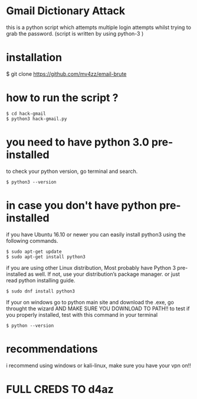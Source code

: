 # Gmail Dictionary Attack

this is a python script which attempts multiple login attempts whilst trying to grab the password.
(script is written by using python-3 )
					‎ 
‎ 
‎ 

# installation

$ git clone https://github.com/mv4zz/email-brute


# how to run the script ? 

    $ cd hack-gmail
    $ python3 hack-gmail.py
         

# you need to have python 3.0 pre-installed
to check your python version, go terminal and search.

    $ python3 --version
    

# in case you don't have python pre-installed

if you have Ubuntu 16.10 or newer you can easily install python3 using the following commands. 

    $ sudo apt-get update
    $ sudo apt-get install python3
         
if you are using other Linux distribution, Most probably have Python 3 pre-installed as well. If not, use your
distribution’s package manager. or just read python installing guide.  


    $ sudo dnf install python3


If your on windows go to python main site and download the .exe, go throught the wizard AND MAKE SURE YOU DOWNLOAD TO PATH!!
to test if you properly installed, test with this command in your terminal

    $ python --version

# recommendations
i recommend using windows or kali-linux, make sure you have your vpn on!!

# FULL CREDS TO d4az

   






